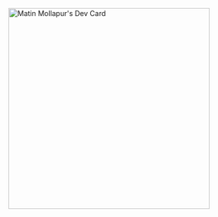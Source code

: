 <a href="https://app.daily.dev/matinmollapur"><img src="https://api.daily.dev/devcards/e129c75ca990491ea579091c890270da.png?r=51y" width="400" alt="Matin Mollapur's Dev Card"/></a>
